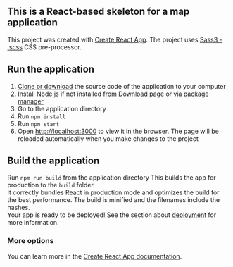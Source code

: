 ## This is a React-based skeleton for a map application
This project was created with [Create React App](https://github.com/facebook/create-react-app).
The project uses [Sass3 - .scss](https://sass-lang.com/documentation/syntax) CSS pre-processor.

## Run the application
1. [Clone or download](https://help.github.com/en/github/creating-cloning-and-archiving-repositories/cloning-a-repository) the source code of the application to your computer
2. Install Node.js if not installed [from Download page](https://nodejs.org/en/download/) or [via package manager](https://nodejs.org/en/download/package-manager/)
3. Go to the application directory
4. Run `npm install`
5. Run `npm start`
6. Open [http://localhost:3000](http://localhost:3000) to view it in the browser. The page will be reloaded automatically when you make changes to the project















## Build the application
Run `npm run build` from the application directory 
This builds the app for production to the `build` folder.<br />
It correctly bundles React in production mode and optimizes the build for the best performance.
The build is minified and the filenames include the hashes.<br />
Your app is ready to be deployed!
See the section about [deployment](https://facebook.github.io/create-react-app/docs/deployment) for more information.

### More options
You can learn more in the [Create React App documentation](https://facebook.github.io/create-react-app/docs/getting-started).


